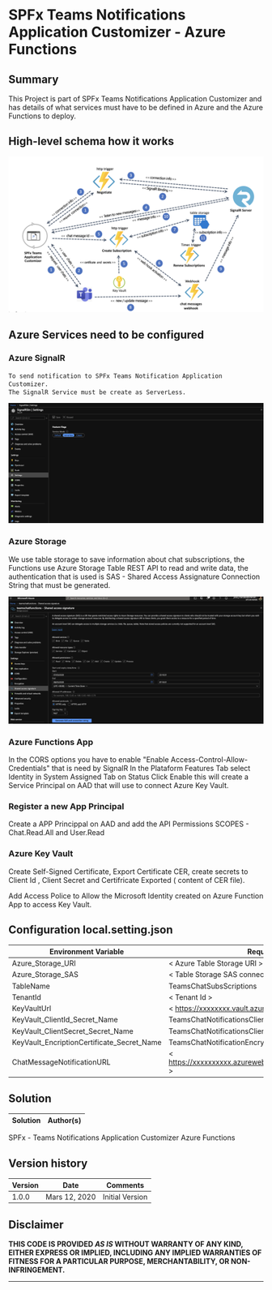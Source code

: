 # SPFx Teams Notifications Application Customizer  - Azure Functions

## Summary
This Project is part of SPFx Teams Notifications Application Customizer 
and has details of what services must have to be defined in Azure and the Azure Functions to deploy.

## High-level schema how it works

![signalR](./assets/diagram.png)


## Azure Services need to be configured 

### Azure SignalR 

    To send notification to SPFx Teams Notification Application Customizer.
    The SignalR Service must be create as ServerLess.


  ![signalR](./assets/signalr1.png)


### Azure Storage 

We use table storage to save information about chat subscriptions, the Functions use Azure Storage Table REST API to read and write data, the authentication that is used is SAS - Shared Access Assignature Connection String that must be generated.

     
![signalR](./assets/storage.png)
     
    

 ### Azure Functions App 

In the CORS options you have to enable "Enable Access-Control-Allow-Credentials"  that is need by SignalR
In the Plataform Features Tab select Identity in System Assigned Tab on Status Click Enable this will create a Service Principal on AAD that will use to connect Azure Key Vault.

### Register a new App Principal 

Create a APP Princippal on AAD and add the API Permissions SCOPES - Chat.Read.All and User.Read

### Azure Key Vault 

Create Self-Signed Certificate,  Export Certificate CER, create secrets to Client Id , Client Secret and Certifricate Exported ( content of CER file).

Add Access Police to Allow the Microsoft Identity created on Azure Function App to access Key Vault.



## Configuration local.setting.json 


Environment Variable | Required Value
--------------------|------------------------------------ 
Azure_Storage_URI | < Azure Table Storage URI >
Azure_Storage_SAS | < Table Storage SAS connection String >
TableName|  TeamsChatSubsScriptions 
TenantId| < Tenant Id > 
KeyVaultUrl | < https://xxxxxxxx.vault.azure.net/ >
KeyVault_ClientId_Secret_Name | TeamsChatNotificationsClientId 
KeyVault_ClientSecret_Secret_Name | TeamsChatNotificationsClientSecret 
KeyVault_EncriptionCertificate_Secret_Name |  TeamsChatNotificationEncryptionCertificate 
ChatMessageNotificationURL| < https://xxxxxxxxxx.azurewebsites.net/api/TeamsChatWebhook >


## Solution

Solution|Author(s)
--------|---------
SPFx - Teams Notifications Application Customizer Azure Functions 

## Version history

Version|Date|Comments
-------|----|--------
1.0.0|Mars 12, 2020 | Initial Version

## Disclaimer
**THIS CODE IS PROVIDED *AS IS* WITHOUT WARRANTY OF ANY KIND, EITHER EXPRESS OR IMPLIED, INCLUDING ANY IMPLIED WARRANTIES OF FITNESS FOR A PARTICULAR PURPOSE, MERCHANTABILITY, OR NON-INFRINGEMENT.**

---



